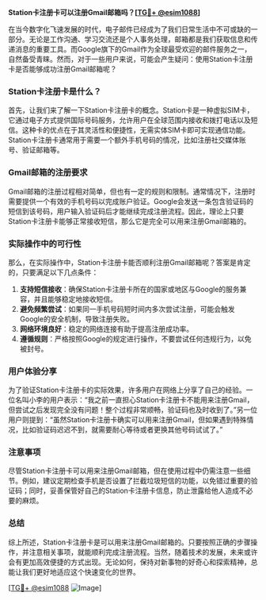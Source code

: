 **Station卡注册卡可以注册Gmail邮箱吗？[[TG💪+ @esim1088](https://t.me/s/esim1088)]**

在当今数字化飞速发展的时代，电子邮件已经成为了我们日常生活中不可或缺的一部分。无论是工作沟通、学习交流还是个人事务处理，邮箱都是我们获取信息和传递消息的重要工具。而Google旗下的Gmail作为全球最受欢迎的邮件服务之一，自然备受青睐。然而，对于一些用户来说，可能会产生疑问：使用Station卡注册卡是否能够成功注册Gmail邮箱呢？

### Station卡注册卡是什么？

首先，让我们来了解一下Station卡注册卡的概念。Station卡是一种虚拟SIM卡，它通过电子方式提供国际号码服务，允许用户在全球范围内接收和拨打电话以及短信。这种卡的优点在于其灵活性和便捷性，无需实体SIM卡即可实现通信功能。Station卡注册卡通常用于需要一个额外手机号码的情况，比如注册社交媒体账号、验证邮箱等。

### Gmail邮箱的注册要求

Gmail邮箱的注册过程相对简单，但也有一定的规则和限制。通常情况下，注册时需要提供一个有效的手机号码以完成账户验证。Google会发送一条包含验证码的短信到该号码，用户输入验证码后才能继续完成注册流程。因此，理论上只要Station卡注册卡能够正常接收短信，那么它是完全可以用来注册Gmail邮箱的。

### 实际操作中的可行性

那么，在实际操作中，Station卡注册卡能否顺利注册Gmail邮箱呢？答案是肯定的，只要满足以下几点条件：

1. **支持短信接收**：确保Station卡注册卡所在的国家或地区与Google的服务兼容，并且能够稳定地接收短信。
2. **避免频繁尝试**：如果同一手机号码短时间内多次尝试注册，可能会触发Google的安全机制，导致注册失败。
3. **网络环境良好**：稳定的网络连接有助于提高注册成功率。
4. **遵循规则**：严格按照Google的规定进行操作，不要尝试任何违规行为，以免被封号。

### 用户体验分享

为了验证Station卡注册卡的实际效果，许多用户在网络上分享了自己的经验。一位名叫小李的用户表示：“我之前一直担心Station卡注册卡不能用来注册Gmail，但尝试之后发现完全没有问题！整个过程非常顺畅，验证码也及时收到了。”另一位用户则提到：“虽然Station卡注册卡确实可以用来注册Gmail，但如果遇到特殊情况，比如验证码迟迟不到，就需要耐心等待或者更换其他号码试试了。”

### 注意事项

尽管Station卡注册卡可以用来注册Gmail邮箱，但在使用过程中仍需注意一些细节。例如，建议定期检查手机是否设置了拦截垃圾短信的功能，以免错过重要的验证码；同时，妥善保管好自己的Station卡注册卡信息，防止泄露给他人造成不必要的麻烦。

### 总结

综上所述，Station卡注册卡是可以用来注册Gmail邮箱的。只要按照正确的步骤操作，并注意相关事项，就能顺利完成注册流程。当然，随着技术的发展，未来或许会有更加高效便捷的方式出现。无论如何，保持对新事物的好奇心和探索精神，总能让我们更好地适应这个快速变化的世界。

[[TG💪+ @esim1088](https://t.me/s/esim1088) ![Image](https://i.postimg.cc/4NQfJmqS/Snipaste-2025-05-13-00-14-12.png)]